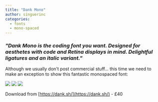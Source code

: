 ```yaml
---
title: "Dank Mono"
author: singuerinc
categories:
  - fonts
  - mono-spaced
---
```


### _"Dank Mono is the coding font you want. Designed for aesthetes with code and Retina displays in mind. Delightful ligatures and an italic variant."_

Although we usually don't post commercial stuff... this time we need to make an exception to show this fantastic monospaced font:

<img src="/images/2018-09-01-dank-mono-01.png" />
<img src="/images/2018-09-01-dank-mono-02.png" />
<img src="/images/2018-09-01-dank-mono-03.png" />

Download from [https://dank.sh/](https://dank.sh/) - £40
